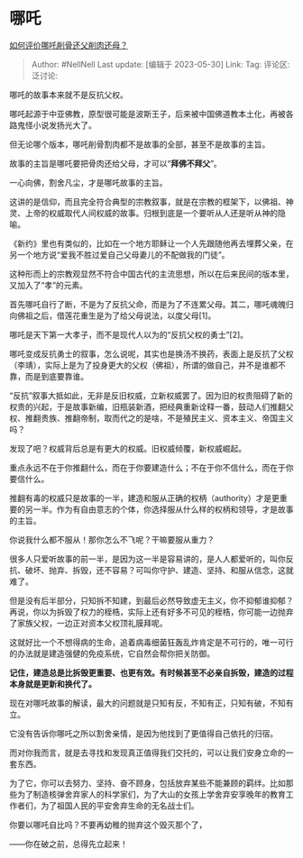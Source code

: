 # 哪吒
[如何评价哪吒削骨还父削肉还母？](https://www.zhihu.com/question/51186212/answer/3050745574)

> Author: #NellNell
> Last update: [编辑于 2023-05-30]
> Link:
> Tag: 
> 评论区:
> 泛讨论:

哪吒的故事本来就不是反抗父权。

哪吒起源于中亚佛教，原型很可能是波斯王子，后来被中国佛道教本土化，再被各路鬼怪小说发扬光大了。

但无论哪个版本，哪吒削骨割肉都不是故事的全部，甚至不是故事的主旨。

故事的主旨是哪吒要把骨肉还给父母，才可以“**拜佛不拜父**”。

一心向佛，割舍凡尘，才是哪吒故事的主旨。

这讲的是信仰，而且完全符合典型的宗教叙事，就是在宗教的框架下，以佛祖、神灵、上帝的权威取代人间权威的故事。归根到底是一个要听从人还是听从神的隐喻。

《新约》里也有类似的，比如在一个地方耶稣让一个人先跟随他再去埋葬父亲，在另一个地方说“爱我不胜过爱自己父母妻儿的不配做我的门徒”。

这种形而上的宗教观显然不符合中国古代的主流思想，所以在后来民间的版本里，又加入了“孝”的元素。

首先哪吒自行了断，不是为了反抗父命，而是为了不连累父母。其二，哪吒魂魄归向佛祖之后，借莲花重生是为了给父母说法，以度父母\[1\]。

哪吒是天下第一大孝子，而不是现代人以为的“反抗父权的勇士”\[2\]。

哪吒变成反抗勇士的叙事，怎么说呢，其实也是换汤不换药，表面上是反抗了父权（李靖），实际上是为了投身更大的父权（佛祖），所谓的做自己，并不是谁都不靠，而是到底要靠谁。

“反抗”叙事大抵如此，无非是反旧权威，立新权威罢了。因为旧的权贵阻碍了新的权贵的兴起，于是故事新编，旧瓶装新酒，把经典重新诠释一番，鼓动人们推翻父权、推翻贵族、推翻帝制，取而代之的是啥，不是殖民主义、资本主义、帝国主义吗？

发现了吧？权威背后总是有更大的权威。旧权威倾覆，新权威崛起。

重点永远不在于你推翻什么，而在于你要建造什么；不在于你不信什么，而在于你要信什么。

推翻有毒的权威只是故事的一半，建造和服从正确的权柄（authority）才是更重要的另一半。作为有自由意志的个体，你选择服从什么样的权柄和领导，才是故事的主旨。

你说我什么都不服从！那你怎么不飞呢？干嘛要服从重力？

很多人只爱听故事的前一半，是因为这一半是容易讲的，是人人都爱听的，叫你反抗、破坏、抛弃、拆毁，还不容易？可叫你守护、建造、坚持、和服从信念，这就难了。

但是没有后半部分，只知拆不知建，到最后必然导致虚无主义，你不抑郁谁抑郁？再说，你以为拆毁了权力的桎梏，实际上还有好多不可见的桎梏，你可能一边抛弃了家族父权，一边正对资本父权顶礼膜拜呢。

这就好比一个不想得病的生命，追着病毒细菌狂轰乱炸肯定是不可行的，唯一可行的办法就是建造强健的免疫系统，它自然会帮你把关防御。

**记住，建造总是比拆毁更重要、也更有效。有时候甚至不必亲自拆毁，建造的过程本身就是更新和换代了。**

现在对哪吒故事的解读，最大的问题就是只知有反，不知有正，只知有破，不知有立。

它没有告诉你哪吒之所以割舍亲情，是因为他找到了更值得自己依托的归宿。

而对你我而言，就是去寻找和发现真正值得我们交托的，可以让我们安身立命的一套东西。

为了它，你可以去努力、坚持、奋不顾身，包括放弃某些不能兼顾的羁绊。比如那些为了制造核弹舍弃家人的科学家们，为了大山的女孩上学舍弃安享晚年的教育工作者们，为了祖国人民的平安舍弃生命的无名战士们。

你要以哪吒自比吗？不要再幼稚的抛弃这个毁灭那个了，

——你在破之前，总得先立起来！